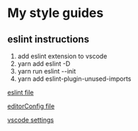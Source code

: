 # My style guides

## eslint instructions

1. add eslint extension to vscode
2. yarn add eslint -D
3. yarn run eslint --init
4. yarn add eslint-plugin-unused-imports

[eslint file](./.eslintrc.js)

[editorConfig file](./.editorconfig)

[vscode settings](./vscode-settings.json)
